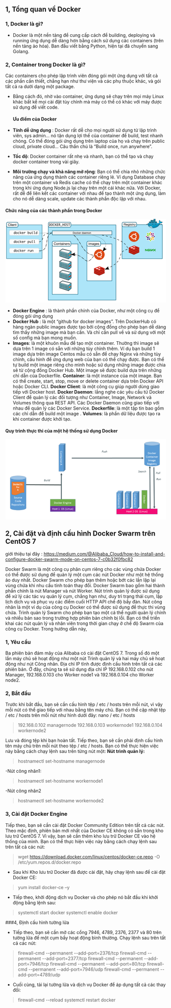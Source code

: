 ## 1, Tổng quan về Docker 





### 1, Docker là gì?
- Docker là một nền tảng để cung cấp cách để building, deploying và running ứng dụng dễ dàng hơn bằng cách sử dụng các containers (trên nền tảng ảo hóa). Ban đầu viết bằng Python, hiện tại đã chuyển sang Golang.

### 2, Container trong Docker là gì?
Các containers cho phép lập trình viên đóng gói một ứng dụng với tất cả các phần cần thiết, chẳng hạn như thư viện và các phụ thuộc khác, và gói tất cả ra dưới dạng một package.

- Bằng cách đó, nhờ vào container, ứng dụng sẽ chạy trên mọi máy Linux khác bất kể mọi cài đặt tùy chỉnh mà máy có thể có khác với máy được sử dụng để viết code.

  #### Ưu điểm của Docker 

- <b>Tính dễ ứng dụng </b> : Docker rất dễ cho mọi người sử dụng từ lập trình viên, sys admin… nó tận dụng lợi thế của container để build, test nhanh chóng. Có thể đóng gói ứng dụng trên laptop của họ và chạy trên public cloud, private cloud… Câu thần chú là “Build once, run anywhere”.
- <b>Tốc độ</b>: Docker container rất nhẹ và nhanh, bạn có thể tạo và chạy docker container trong vài giây.
- <b>Môi trường chạy và khả năng mở rộng</b>: Bạn có thể chia nhỏ những chức năng của ứng dụng thành các container riêng lẻ. Ví dụng Database chạy trên một container và Redis cache có thể chạy trên một container khác trong khi ứng dụng Node.js lại chạy trên một cái khác nữa. Với Docker, rất dễ để liên kết các container với nhau để tạo thành một ứng dụng, làm cho nó dễ dàng scale, update các thành phần độc lập với nhau.
  
#### Chức năng của các thành phần trong Docker

![](9.png)

- <b>Docker Engine</b> : là thành phần chính của Docker, như một công cụ để đóng gói ứng dụng
- <b>Docker Hub</b> : là một “github for docker images”. Trên DockerHub có hàng ngàn public images được tạo bởi cộng đồng cho phép bạn dễ dàng tìm thấy những image mà bạn cần. Và chỉ cần pull về và sử dụng với một số config mà bạn mong muốn.
- <b>Images</b>: là một khuôn mẫu để tạo một container. Thường thì image sẽ dựa trên 1 image có sẵn với những tùy chỉnh thêm. Ví dụ bạn build 1 image dựa trên image Centos mẫu có sẵn để chạy Nginx và những tùy chỉnh, cấu hình để ứng dụng web của bạn có thể chạy được. Bạn có thể tự build một image riêng cho mình hoặc sử dụng những image được chia sẽ từ cộng đồng Docker Hub. Một image sẽ được build dựa trên những chỉ dẫn của Dockerfile.
<b>Container</b>: là một instance của một image. Bạn có thể create, start, stop, move or delete container dựa trên Docker API hoặc Docker CLI.
<b>Docker Client</b>: là một công cụ giúp người dùng giao tiếp với Docker host.
<b>Docker Daemon</b>: lắng nghe các yêu cầu từ Docker Client để quản lý các đối tượng như Container, Image, Network và Volumes thông qua REST API. Các Docker Daemon cũng giao tiếp với nhau để quản lý các Docker Service.
<b>Dockerfile</b>: là một tập tin bao gồm các chỉ dẫn để build một image .
<b>Volumes</b>: là phần dữ liệu được tạo ra khi container được khởi tạo.

#### Quy trình thực thi của một hệ thống sử dụng Docker

![](10.png)





## 2, Cài đặt và định cấu hình Docker Swarm trên CentOS 7
giới thiệu tại đây : https://medium.com/@Alibaba_Cloud/how-to-install-and-configure-docker-swarm-mode-on-centos-7-c0b32f0fbc82

Docker Swarm là một công cụ phân cụm riêng cho các vùng chứa Docker có thể được sử dụng để quản lý một cụm các nút Docker như một hệ thống ảo duy nhất. Docker Swarm cho phép bạn thêm hoặc bớt các lần lặp lại vùng chứa khi nhu cầu tính toán thay đổi. Docker Swarm bao gồm hai thành phần chính là nút Manager và nút Worker. Nút trình quản lý được sử dụng để xử lý các tác vụ quản lý cụm, chẳng hạn như, duy trì trạng thái cụm, lập lịch dịch vụ và phục vụ các điểm cuối HTTP API chế độ bầy đàn. Nút công nhân là một ví dụ của công cụ Docker có thể được sử dụng để thực thi vùng chứa. Trình quản lý Swarm cho phép bạn tạo một cá thể người quản lý chính và nhiều bản sao trong trường hợp phiên bản chính bị lỗi. Bạn có thể triển khai các nút quản lý và nhân viên trong thời gian chạy ở chế độ Swarm của công cụ Docker. Trong hướng dẫn này,

### 1, Yêu cầu
Ba phiên bản đám mây của Alibaba có cài đặt CentOS 7. Trong số đó một lần máy chủ sẽ hoạt động như một nút Trình quản lý và hai máy chủ sẽ hoạt động như nút Công nhân.
Địa chỉ IP tĩnh được định cấu hình trên tất cả các phiên bản. Ở đây, chúng ta sẽ sử dụng địa chỉ IP 192.168.0.102 cho nút Manager, 192.168.0.103 cho Worker node1 và 192.168.0.104 cho Worker node2.
### 2, Bắt đầu
Trước khi bắt đầu, bạn sẽ cần cấu hình tệp / etc / hosts trên mỗi nút, vì vậy mỗi nút có thể giao tiếp với nhau bằng tên máy chủ. Bạn có thể cập nhật tệp / etc / hosts trên mỗi nút như hình dưới đây: nano / etc / hosts

>192.168.0.102  managernode
192.168.0.103  workernode1
192.168.0.104  workernode2

Lưu và đóng tệp khi bạn hoàn tất. Tiếp theo, bạn sẽ cần phải định cấu hình tên máy chủ trên mỗi nút theo tệp / etc / hosts. Bạn có thể thực hiện việc này bằng cách chạy lệnh sau trên từng nút một: <b> Nút trình quản lý: </b>

>hostnamectl set-hostname managernode

-Nút công nhân1:

>hostnamectl set-hostname workernode1

-Nút công nhân2

>hostnamectl set-hostname workernode2

### 3, Cài đặt Docker Engine
Tiếp theo, bạn sẽ cần cài đặt Docker Community Edition trên tất cả các nút. Theo mặc định, phiên bản mới nhất của Docker CE không có sẵn trong kho lưu trữ CentOS 7. Vì vậy, bạn sẽ cần thêm kho lưu trữ Docker CE vào hệ thống của mình. Bạn có thể thực hiện việc này bằng cách chạy lệnh sau trên tất cả các nút:

> wget https://download.docker.com/linux/centos/docker-ce.repo -O /etc/yum.repos.d/docker.repo 
- Sau khi Kho lưu trữ Docker đã được cài đặt, hãy chạy lệnh sau để cài đặt Docker CE:

> yum install docker-ce –y

- Tiếp theo, khởi động dịch vụ Docker và cho phép nó bắt đầu khi khởi động bằng lệnh sau:

>systemctl start docker
systemctl enable docker

###4, Định cấu hình tường lửa

- Tiếp theo, bạn sẽ cần mở các cổng 7946, 4789, 2376, 2377 và 80 trên tường lửa để một cụm bầy hoạt động bình thường. Chạy lệnh sau trên tất cả các nút:

>firewall-cmd --permanent --add-port=2376/tcp
firewall-cmd --permanent --add-port=2377/tcp
firewall-cmd --permanent --add-port=7946/tcp
firewall-cmd --permanent --add-port=80/tcp
firewall-cmd --permanent --add-port=7946/udp
firewall-cmd --permanent --add-port=4789/udp

- Cuối cùng, tải lại tường lửa và dịch vụ Docker để áp dụng tất cả các thay đổi:

> firewall-cmd --reload
systemctl restart docker



